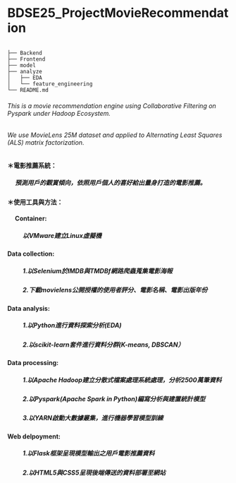 # BDSE25_ProjectMovieRecommendation
```

├── Backend
├── Frontend
├── model
├── analyze
│   ├── EDA
│   └── feature_engineering   
└── README.md
```     
###### This is a movie recommendation engine using Collaborative Filtering on Pyspark under Hadoop Ecosystem.
###### We use MovieLens 25M dataset and applied to Alternating Least Squares (ALS) matrix factorization.

#### ＊電影推薦系統：
##### &emsp; 預測用戶的觀賞傾向，依照用戶個人的喜好給出量身打造的電影推薦。
#### ＊使用工具與方法：
#### &emsp; Container:
##### &emsp; &emsp; 以VMware建立Linux虛擬機
####   Data collection:
##### &emsp; &emsp; 1.以Selenium於IMDB與TMDBf網路爬蟲蒐集電影海報
##### &emsp; &emsp; 2.下載movielens公開授權的使用者評分、電影名稱、電影出版年份
####   Data analysis:
##### &emsp; &emsp; 1.以Python進行資料探索分析(EDA)
##### &emsp; &emsp; 2.以scikit-learn套件進行資料分群(K-means, DBSCAN）
####   Data processing:
##### &emsp; &emsp; 1.以Apache Hadoop建立分散式檔案處理系統處理，分析2500萬筆資料
##### &emsp; &emsp; 2.以Pyspark(Apache Spark in Python)編寫分析與建置統計模型
##### &emsp; &emsp; 3.以YARN啟動大數據叢集，進行機器學習模型訓練
####   Web delpoyment:
##### &emsp; &emsp; 1.以Flask框架呈現模型輸出之用戶電影推薦資料
##### &emsp; &emsp; 2.以HTML5與CSS5呈現後端傳送的資料部署至網站
